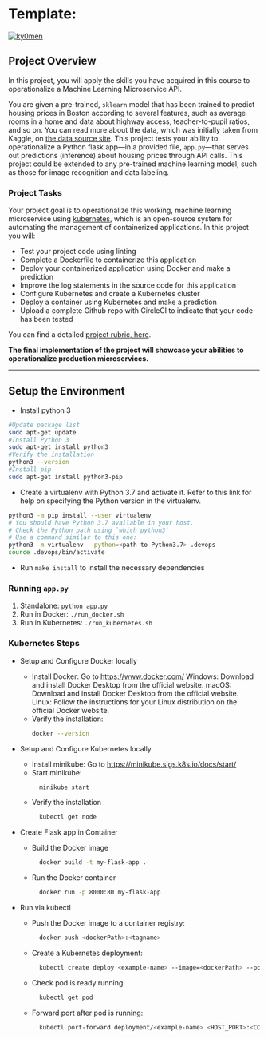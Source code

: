 # Template:

[![ky0men](https://circleci.com/gh/ky0men/uda-project-4.svg?style=svg)](https://app.circleci.com/pipelines/github/ky0men/uda-project-4/7/workflows/9b7ea653-73f5-4a69-9c7f-60cf514fdb16)

## Project Overview

In this project, you will apply the skills you have acquired in this course to operationalize a Machine Learning Microservice API.

You are given a pre-trained, `sklearn` model that has been trained to predict housing prices in Boston according to several features, such as average rooms in a home and data about highway access, teacher-to-pupil ratios, and so on. You can read more about the data, which was initially taken from Kaggle, on [the data source site](https://www.kaggle.com/c/boston-housing). This project tests your ability to operationalize a Python flask app—in a provided file, `app.py`—that serves out predictions (inference) about housing prices through API calls. This project could be extended to any pre-trained machine learning model, such as those for image recognition and data labeling.

### Project Tasks

Your project goal is to operationalize this working, machine learning microservice using [kubernetes](https://kubernetes.io/), which is an open-source system for automating the management of containerized applications. In this project you will:

- Test your project code using linting
- Complete a Dockerfile to containerize this application
- Deploy your containerized application using Docker and make a prediction
- Improve the log statements in the source code for this application
- Configure Kubernetes and create a Kubernetes cluster
- Deploy a container using Kubernetes and make a prediction
- Upload a complete Github repo with CircleCI to indicate that your code has been tested

You can find a detailed [project rubric, here](https://review.udacity.com/#!/rubrics/2576/view).

**The final implementation of the project will showcase your abilities to operationalize production microservices.**

---

## Setup the Environment

- Install python 3

```bash
#Update package list
sudo apt-get update
#Install Python 3
sudo apt-get install python3
#Verify the installation
python3 --version
#Install pip
sudo apt-get install python3-pip
```

- Create a virtualenv with Python 3.7 and activate it. Refer to this link for help on specifying the Python version in the virtualenv.

```bash
python3 -m pip install --user virtualenv
# You should have Python 3.7 available in your host.
# Check the Python path using `which python3`
# Use a command similar to this one:
python3 -m virtualenv --python=<path-to-Python3.7> .devops
source .devops/bin/activate
```

- Run `make install` to install the necessary dependencies

### Running `app.py`

1. Standalone: `python app.py`
2. Run in Docker: `./run_docker.sh`
3. Run in Kubernetes: `./run_kubernetes.sh`

### Kubernetes Steps

- Setup and Configure Docker locally

  - Install Docker: Go to https://www.docker.com/
    Windows: Download and install Docker Desktop from the official website.
    macOS: Download and install Docker Desktop from the official website.
    Linux: Follow the instructions for your Linux distribution on the official Docker website.
  - Verify the installation:
    ```bash
    docker --version
    ```

- Setup and Configure Kubernetes locally

  - Install minikube: Go to https://minikube.sigs.k8s.io/docs/start/
  - Start minikube:
    ```bash
      minikube start
    ```
  - Verify the installation
    ```bash
      kubectl get node
    ```

- Create Flask app in Container

  - Build the Docker image
    ```bash
      docker build -t my-flask-app .
    ```
  - Run the Docker container
    ```bash
      docker run -p 8000:80 my-flask-app
    ```

- Run via kubectl
  - Push the Docker image to a container registry:
    ```bash
      docker push <dockerPath>:<tagname>
    ```
  - Create a Kubernetes deployment:
    ```bash
      kubectl create deploy <example-name> --image=<dockerPath> --port=<PORT>
    ```
  - Check pod is ready running:
    ```bash
      kubectl get pod
    ```
  - Forward port after pod is running:
    ```bash
      kubectl port-forward deployment/<example-name> <HOST_PORT>:<CONTAINER_PORT>
    ```

